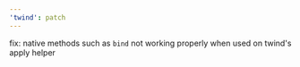 ```yaml
---
'twind': patch
---
```


fix: native methods such as `bind` not working properly when used on twind's apply helper
